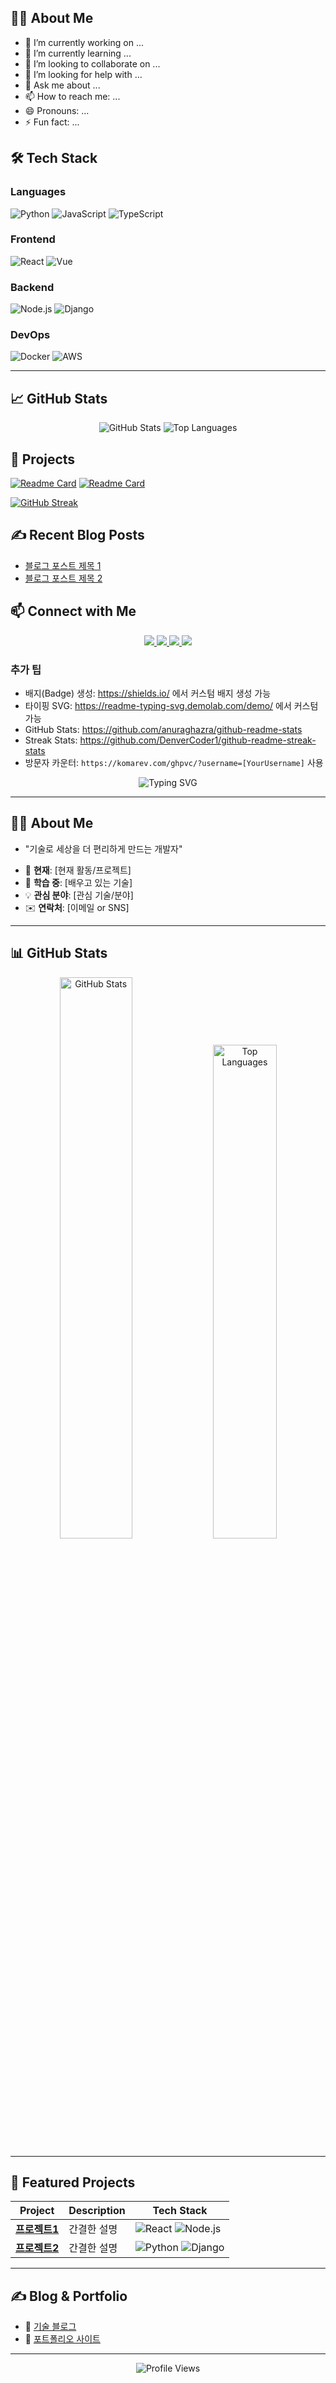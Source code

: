 <!-- 헤더 섹션: 이름과 인사말 -->

<!-- 소개 섹션 -->
## 🙋‍♂️ About Me
- 🔭 I’m currently working on ...
- 🌱 I’m currently learning ...
- 👯 I’m looking to collaborate on ...
- 🤔 I’m looking for help with ...
- 💬 Ask me about ...
- 📫 How to reach me: ...
- 😄 Pronouns: ...
- ⚡ Fun fact: ...

<!-- 기술 스택 섹션 -->
## 🛠️ Tech Stack
<!-- 아이콘은 https://simpleicons.org/ 에서 찾아서 사용하세요 -->
<!-- 기술 스택 -->
### **Languages**
![Python](https://img.shields.io/badge/Python-3776AB?style=for-the-badge&logo=python&logoColor=white)
![JavaScript](https://img.shields.io/badge/JavaScript-F7DF1E?style=for-the-badge&logo=javascript&logoColor=black)
![TypeScript](https://img.shields.io/badge/TypeScript-3178C6?style=for-the-badge&logo=typescript&logoColor=white)

### **Frontend**
![React](https://img.shields.io/badge/React-61DAFB?style=for-the-badge&logo=react&logoColor=black)
![Vue](https://img.shields.io/badge/Vue.js-4FC08D?style=for-the-badge&logo=vue.js&logoColor=white)

### **Backend**
![Node.js](https://img.shields.io/badge/Node.js-339933?style=for-the-badge&logo=node.js&logoColor=white)
![Django](https://img.shields.io/badge/Django-092E20?style=for-the-badge&logo=django&logoColor=white)

### **DevOps**
![Docker](https://img.shields.io/badge/Docker-2496ED?style=for-the-badge&logo=docker&logoColor=white)
![AWS](https://img.shields.io/badge/AWS-232F3E?style=for-the-badge&logo=amazon-aws&logoColor=white)

---
<!-- GitHub 통계 섹션 -->
## 📈 GitHub Stats
<div align="center">
  <img src="https://github-readme-stats.vercel.app/api?username=jeonghun-git&show_icons=true&theme=radical" alt="GitHub Stats" />
  <img src="https://github-readme-stats.vercel.app/api/top-langs/?username=jeonghun-git&layout=compact&theme=radical" alt="Top Languages" />
</div>

<!-- 프로젝트 하이라이트 섹션 -->
## 🚀 Projects
<!-- 핀 고정된 레포지토리 (6개까지 가능) -->
[![Readme Card](https://github-readme-stats.vercel.app/api/pin/?username=jeonghun-git&repo=jh-chat&theme=radical)](https://github.com/jeonghun-git/jh-chat)
[![Readme Card](https://github-readme-stats.vercel.app/api/pin/?username=[YourUsername]&repo=[Repo2]&theme=radical)](https://github.com/[YourUsername]/[Repo2])

[![GitHub Streak](https://streak-stats.demolab.com/?user=jeonghun-git)](https://git.io/streak-stats)
<!-- 블로그 포스트 섹션 -->
## ✍️ Recent Blog Posts
<!-- 최근 블로그 포스트 (RSS 피드나 API로 가져올 수 있음) -->
- [블로그 포스트 제목 1](링크)
- [블로그 포스트 제목 2](링크)


<!-- 소셜 미디어 링크 -->
## 📫 Connect with Me
<p align="center">
  <a href="https://linkedin.com/in/[YourUsername]">
    <img src="https://img.shields.io/badge/LinkedIn-0A66C2?style=for-the-badge&logo=linkedin&logoColor=white"/>
  </a>
  <a href="https://twitter.com/[YourUsername]">
    <img src="https://img.shields.io/badge/Twitter-1DA1F2?style=for-the-badge&logo=twitter&logoColor=white"/>
  </a>
  <a href="mailto:your-email@example.com">
    <img src="https://img.shields.io/badge/Gmail-EA4335?style=for-the-badge&logo=gmail&logoColor=white"/>
  </a>
  <a href="https://your-blog-url">
    <img src="https://img.shields.io/badge/Blog-FF9800?style=for-the-badge&logo=blogger&logoColor=white"/>
  </a>
</p>


### 추가 팁
- 배지(Badge) 생성: https://shields.io/ 에서 커스텀 배지 생성 가능
- 타이핑 SVG: https://readme-typing-svg.demolab.com/demo/ 에서 커스텀 가능
- GitHub Stats: https://github.com/anuraghazra/github-readme-stats
- Streak Stats: https://github.com/DenverCoder1/github-readme-streak-stats
- 방문자 카운터: `https://komarev.com/ghpvc/?username=[YourUsername]` 사용

<!-- 헤더: 애니메이션 타이핑 효과 -->
<div align="center">
  <img src="https://readme-typing-svg.demolab.com?font=Fira+Code&pause=1000&color=36BCF7FF&center=true&vCenter=true&width=435&lines=안녕하세요!+👋;저는+[이름]입니다;함께+성장하는+개발자!" alt="Typing SVG" />
</div>

---

<!-- 프로필 카드 -->
## 🧑‍💻 **About Me**
+ "기술로 세상을 더 편리하게 만드는 개발자"

- 🔭 **현재**: [현재 활동/프로젝트]  
- 🌱 **학습 중**: [배우고 있는 기술]  
- 💡 **관심 분야**: [관심 기술/분야]  
- ✉️ **연락처**: [이메일 or SNS]  

---



<!-- GitHub 통계 -->
## 📊 **GitHub Stats**
<div align="center">
  <img src="https://github-readme-stats.vercel.app/api?username=jeonghun-git&show_icons=true&theme=radical" alt="GitHub Stats" width="48%" />
  <img src="https://github-readme-stats.vercel.app/api/top-langs/?username=jeonghun-git&layout=compact&theme=radical" alt="Top Languages" width="45%" />
</div>

---

<!-- 프로젝트 하이라이트 -->
## 🚀 **Featured Projects**
| Project | Description | Tech Stack |
|---------|-------------|------------|
| **[프로젝트1](링크)** | 간결한 설명 | ![React](https://img.shields.io/badge/-React-61DAFB) ![Node.js](https://img.shields.io/badge/-Node.js-339933) |
| **[프로젝트2](링크)** | 간결한 설명 | ![Python](https://img.shields.io/badge/-Python-3776AB) ![Django](https://img.shields.io/badge/-Django-092E20) |

---

<!-- 블로그/포트폴리오 링크 -->
## ✍️ **Blog & Portfolio**
- 📝 [기술 블로그](링크)
- 🎨 [포트폴리오 사이트](링크)

---

<!-- 방문자 카운터 -->
<div align="center">
  <img src="https://komarev.com/ghpvc/?username=jeonghun-git&color=blue&style=flat-square" alt="Profile Views" />
</div>

